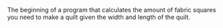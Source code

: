 The beginning of a program that calculates the amount of fabric squares you need to make a quilt given the width and length of the quilt.
